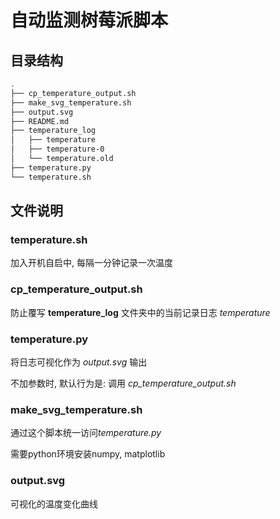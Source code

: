 # 自动监测树莓派脚本

## 目录结构

```bash
.
├── cp_temperature_output.sh
├── make_svg_temperature.sh
├── output.svg
├── README.md
├── temperature_log
│   ├── temperature
│   ├── temperature-0
│   └── temperature.old
├── temperature.py
└── temperature.sh
```

## 文件说明

### temperature.sh

加入开机自启中, 每隔一分钟记录一次温度

### cp_temperature_output.sh

防止覆写 **temperature_log** 文件夹中的当前记录日志 *temperature*

### temperature.py

将日志可视化作为 *output.svg* 输出

不加参数时, 默认行为是: 调用 *cp_temperature_output.sh*

### make_svg_temperature.sh

通过这个脚本统一访问*temperature.py*

需要python环境安装numpy, matplotlib

### output.svg

可视化的温度变化曲线
